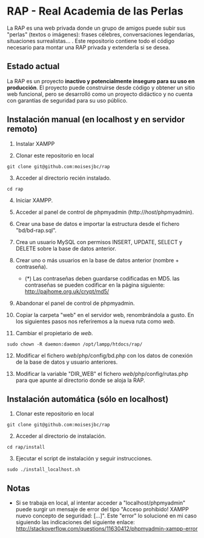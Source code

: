 # RAP - Real Academia de las Perlas

La RAP es una web privada donde un grupo de amigos puede subir sus "perlas" (textos o imágenes): frases célebres, conversaciones legendarias, situaciones surrealistas... .
Este repositorio contiene todo el código necesario para montar una RAP privada y extenderla si se desea.

## Estado actual

La RAP es un proyecto **inactivo y potencialmente inseguro para su uso en producción**. El proyecto puede construirse desde código y obtener un sitio web funcional, pero se desarrolló como un proyecto didáctico y no cuenta con garantías de seguridad para su uso público.

## Instalación manual (en localhost y en servidor remoto)

1. Instalar XAMPP

2. Clonar este repositorio en local
 ```
 git clone git@github.com:moisesjbc/rap
 ```

3. Acceder al directorio recién instalado.
 ```
 cd rap
 ```

4. Iniciar XAMPP.

5. Acceder al panel de control de phpmyadmin (http://*host*/phpmyadmin).

6. Crear una base de datos e importar la estructura desde el fichero "bd/bd-rap.sql".

7. Crea un usuario MySQL con permisos INSERT, UPDATE, SELECT y DELETE sobre la base de datos anterior.

8. Crear uno o más usuarios en la base de datos anterior (nombre + contraseña).
	- (*) Las contraseñas deben guardarse codificadas en MD5. las contraseñas se pueden codificar en la página siguiente: http://pajhome.org.uk/crypt/md5/

9. Abandonar el panel de control de phpmyadmin.
 
10. Copiar la carpeta "web" en el servidor web, renombrándola a gusto. En los siguientes pasos nos referiremos a la nueva ruta como *web*.

11. Cambiar el propietario de *web*.
 ```
 sudo chown -R daemon:daemon /opt/lampp/htdocs/rap/ 
 ```

12. Modificar el fichero *web*/php/config/bd.php con los datos de conexión de la base de datos y usuario anteriores.

13. Modificar la variable "DIR_WEB" el fichero *web*/php/config/rutas.php para que apunte al directorio donde se aloja la RAP.


## Instalación automática (sólo en localhost)

1. Clonar este repositorio en local
 ```
 git clone git@github.com:moisesjbc/rap
 ```

2. Acceder al directorio de instalación.
 ```
 cd rap/install
 ```

3. Ejecutar el script de instalación y seguir instrucciones.
 ```
 sudo ./install_localhost.sh
 ```

## Notas

- Si se trabaja en local, al intentar acceder a "localhost/phpmyadmin" puede surgir un mensaje de error del tipo "Acceso prohibido! XAMPP nuevo concepto de seguridad: [...]". Este "error" lo solucioné en mi caso siguiendo las indicaciones del siguiente enlace: http://stackoverflow.com/questions/11630412/phpmyadmin-xampp-error
